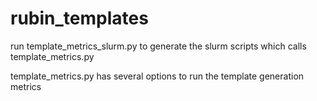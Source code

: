 # rubin_templates

run template_metrics_slurm.py to generate the slurm scripts which calls template_metrics.py

template_metrics.py has several options to run the template generation metrics
